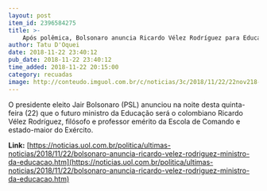 ```yaml
---
layout: post
item_id: 2396584275
title: >-
    Após polêmica, Bolsonaro anuncia Ricardo Vélez Rodríguez para Educação
author: Tatu D'Oquei
date: 2018-11-22 23:40:12
pub_date: 2018-11-22 23:40:12
time_added: 2018-11-22 20:15:00
category: recuadas
image: http://conteudo.imguol.com.br/c/noticias/3c/2018/11/22/22nov218---ricardo-velez-rodriguez-sera-ministro-da-educacao-de-bolsonaro-1542928781482_v2_300x300.jpg
---
```


O presidente eleito Jair Bolsonaro (PSL) anunciou na noite desta quinta-feira (22) que o futuro ministro da Educação será o colombiano Ricardo Vélez Rodríguez, filósofo e professor emérito da Escola de Comando e estado-maior do Exército.

**Link:** [https://noticias.uol.com.br/politica/ultimas-noticias/2018/11/22/bolsonaro-anuncia-ricardo-velez-rodriguez-ministro-da-educacao.htm](https://noticias.uol.com.br/politica/ultimas-noticias/2018/11/22/bolsonaro-anuncia-ricardo-velez-rodriguez-ministro-da-educacao.htm)

